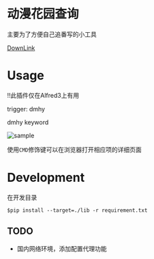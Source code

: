 # 动漫花园查询


主要为了方便自己追番写的小工具

[DownLink](https://github.com/azzgo/Alfred3-dmhy-search/releases/latest)

# Usage

!!此插件仅在Alfred3上有用

trigger: dmhy

dmhy keyword

![sample](https://cloud.githubusercontent.com/assets/5636512/16714251/84b07032-46ef-11e6-824a-e58c1c2a8ebb.jpeg)

使用`CMD`修饰键可以在浏览器打开相应项的详细页面

# Development

在开发目录
```
$pip install --target=./lib -r requirement.txt
```

## TODO

- 国内网络环境，添加配置代理功能
